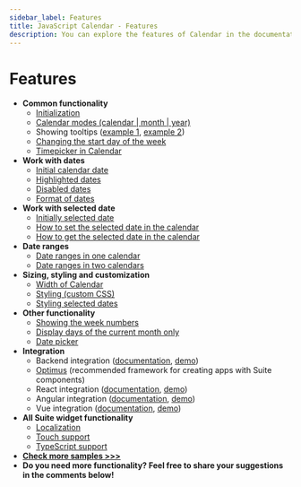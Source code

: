 ```yaml
---
sidebar_label: Features
title: JavaScript Calendar - Features 
description: You can explore the features of Calendar in the documentation of the DHTMLX JavaScript UI library. Browse developer guides and API reference, try out code examples and live demos, and download a free 30-day evaluation version of DHTMLX Suite 7.
---
```


# Features

- **Common functionality**
  - [Initialization](https://snippet.dhtmlx.com/xcw19e52)
  - [Calendar modes (calendar | month | year)](https://snippet.dhtmlx.com/n9q0tc0q)
  - Showing tooltips ([example 1](https://snippet.dhtmlx.com/t4jy4wrr), [example 2](https://snippet.dhtmlx.com/jwx0barf))
  - [Changing the start day of the week](https://snippet.dhtmlx.com/kaxmurh9)
  - [Timepicker in Calendar](https://snippet.dhtmlx.com/jkbfb202)
- **Work with dates**
  - [Initial calendar date](https://snippet.dhtmlx.com/fyg6l65t)
  - [Highlighted dates](https://snippet.dhtmlx.com/ic5oeiga)
  - [Disabled dates](https://snippet.dhtmlx.com/27n67r91)
  - [Format of dates](https://snippet.dhtmlx.com/2co9z3bi)
- **Work with selected date**
  - [Initially selected date](https://snippet.dhtmlx.com/epjjww3l)
  - [How to set the selected date in the calendar](https://snippet.dhtmlx.com/vmg11002)
  - [How to get the selected date in the calendar](https://snippet.dhtmlx.com/k2vrfqj0)
- **Date ranges**
  - [Date ranges in one calendar](https://snippet.dhtmlx.com/2mrj53h0)
  - [Date ranges in two calendars](https://snippet.dhtmlx.com/dxo54017)
- **Sizing, styling and customization**
  - [Width of Calendar](https://snippet.dhtmlx.com/azm0u5ns)
  - [Styling (custom CSS)](https://snippet.dhtmlx.com/2045cbe1)
  - [Styling selected dates](https://snippet.dhtmlx.com/9u0ix3na)
- **Other functionality**
  - [Showing the week numbers](https://snippet.dhtmlx.com/9692gk6n)
  - [Display days of the current month only](https://snippet.dhtmlx.com/4wi5hbtr)
  - [Date picker](https://snippet.dhtmlx.com/mj7jr6ro)
- **Integration**
  - Backend integration ([documentation](integration/suite_and_backend.md), [demo](https://github.com/DHTMLX/nodejs-suite-demo))
  - [Optimus](optimus_guides.md) (recommended framework for creating apps with Suite components)
  - React integration ([documentation](integration/suite_and_react.md), [demo](https://github.com/DHTMLX/react-widgets))
  - Angular integration ([documentation](integration/suite_and_angular.md), [demo](https://github.com/DHTMLX/angular-suite-demo))
  - Vue integration ([documentation](integration/suite_and_vue.md), [demo](https://github.com/DHTMLX/vue-suite-demo))
- **All Suite widget functionality**
  - [Localization](https://snippet.dhtmlx.com/tn40a0w8)
  - [Touch support](https://snippet.dhtmlx.com/q3cu6x1a)
  - [TypeScript support](common_features/using_typescript.md)
- [**Check more samples >>>**](https://snippet.dhtmlx.com/all?text=calendar)
- **Do you need more functionality? Feel free to share your suggestions in the comments below!**
